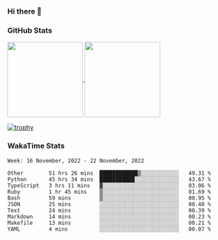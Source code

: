 ### Hi there 👋

### GitHub Stats

<a href="https://github.com/anuraghazra/github-readme-stats">
  <img align="center" height="170px" src="https://github-readme-stats.vercel.app/api/top-langs/?username=tksfjt1024&layout=compact&count_private=true&show_icons=true&show_icons=true&theme=graywhite" />
</a>
<a href="https://github.com/anuraghazra/github-readme-stats">
  <img align="center" height="170px" src="https://github-readme-stats.vercel.app/api?username=tksfjt1024&count_private=true&show_icons=true&show_icons=true&theme=graywhite" />
</a>

[![trophy](https://github-profile-trophy.vercel.app/?username=tksfjt1024)](https://github.com/ryo-ma/github-profile-trophy)

### WakaTime Stats

<!--START_SECTION:waka-->
```text
Week: 16 November, 2022 - 22 November, 2022

Other        51 hrs 26 mins  ████████████▒░░░░░░░░░░░░   49.31 % 
Python       45 hrs 34 mins  ███████████░░░░░░░░░░░░░░   43.67 % 
TypeScript   3 hrs 11 mins   ▓░░░░░░░░░░░░░░░░░░░░░░░░   03.06 % 
Ruby         1 hr 45 mins    ▒░░░░░░░░░░░░░░░░░░░░░░░░   01.69 % 
Bash         59 mins         ▒░░░░░░░░░░░░░░░░░░░░░░░░   00.95 % 
JSON         25 mins         ░░░░░░░░░░░░░░░░░░░░░░░░░   00.40 % 
Text         24 mins         ░░░░░░░░░░░░░░░░░░░░░░░░░   00.39 % 
Markdown     14 mins         ░░░░░░░░░░░░░░░░░░░░░░░░░   00.23 % 
Makefile     13 mins         ░░░░░░░░░░░░░░░░░░░░░░░░░   00.21 % 
YAML         4 mins          ░░░░░░░░░░░░░░░░░░░░░░░░░   00.07 % 
```
<!--END_SECTION:waka-->
